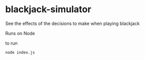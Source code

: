 # blackjack-simulator
See the effects of the decisions to make when playing blackjack

Runs on Node

to run
```
node index.js
```
